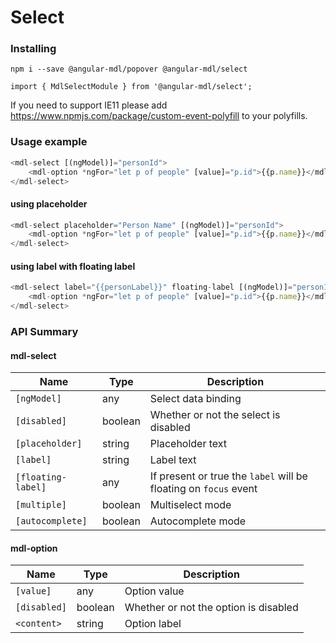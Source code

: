 # Select

### Installing

    npm i --save @angular-mdl/popover @angular-mdl/select

    import { MdlSelectModule } from '@angular-mdl/select';

If you need to support IE11 please add https://www.npmjs.com/package/custom-event-polyfill
to your polyfills.

### Usage example

```js
<mdl-select [(ngModel)]="personId">
    <mdl-option *ngFor="let p of people" [value]="p.id">{{p.name}}</mdl-option>
</mdl-select>
```
#### using placeholder
```js
<mdl-select placeholder="Person Name" [(ngModel)]="personId">
    <mdl-option *ngFor="let p of people" [value]="p.id">{{p.name}}</mdl-option>
</mdl-select>
```

#### using label with floating label
```js
<mdl-select label="{{personLabel}}" floating-label [(ngModel)]="personId">
    <mdl-option *ngFor="let p of people" [value]="p.id">{{p.name}}</mdl-option>
</mdl-select>
```

### API Summary

#### mdl-select

| Name | Type | Description |
| --- | --- | --- |
| `[ngModel]` | any | Select data binding
| `[disabled]` | boolean | Whether or not the select is disabled
| `[placeholder]` | string | Placeholder text
| `[label]` | string | Label text
| `[floating-label]` | any | If present or true the ```label``` will be floating on ```focus``` event
| `[multiple]` | boolean | Multiselect mode
| `[autocomplete]` | boolean | Autocomplete mode

#### mdl-option

| Name | Type | Description |
| --- | --- | --- |
| `[value]` | any | Option value
| `[disabled]` | boolean | Whether or not the option is disabled
| `<content>` | string | Option label
